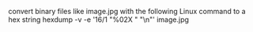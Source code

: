 convert binary files like image.jpg with the following Linux command
to a hex string
hexdump -v -e '16/1 "%02X " "\n"' image.jpg

